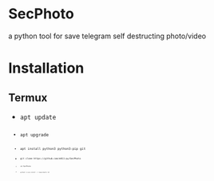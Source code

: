 # SecPhoto
a python tool for save telegram self destructing photo/video

<h1>Installation</h1>
<h2>Termux</h2>
<ul>
  <li><code>apt update<code></li>
  <li><code>apt upgrade<code></li>
  <li><code>apt install python3 python3-pip git<code></li>
  <li><code>git clone https://github.com/e811-py/SecPhoto<code></li>
  <li><code>cd SecPhoto<code></li>
  <li><code>python3 -m pip install -r requierments.txt<code></li>
</ul>

